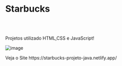 
<h1>Starbucks</h1>

<br>
<br>
<p>Projetos utilizado HTML,CSS e JavaScript!</p>

![image](https://user-images.githubusercontent.com/115382914/230079179-bcac6b77-2f79-46cf-9a25-14fb789632a8.png)
<p>Veja  o Site  https://starbucks-projeto-java.netlify.app/</p>
